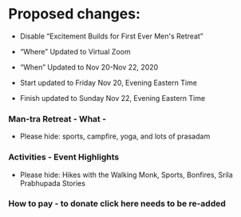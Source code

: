 # Proposed changes:

- Disable “Excitement Builds for First Ever Men's Retreat”

- “Where” Updated to Virtual Zoom

- “When” Updated to Nov 20-Nov 22, 2020

- Start updated to Friday Nov 20, Evening Eastern Time
- Finish updated to Sunday Nov 22, Evening Eastern Time

### Man-tra Retreat - What -
- Please hide: sports, campfire, yoga, and lots of prasadam

### Activities - Event Highlights
- Please hide: Hikes with the Walking Monk, Sports, Bonfires, Srila Prabhupada Stories

### How to pay - to donate click here needs to be re-added
